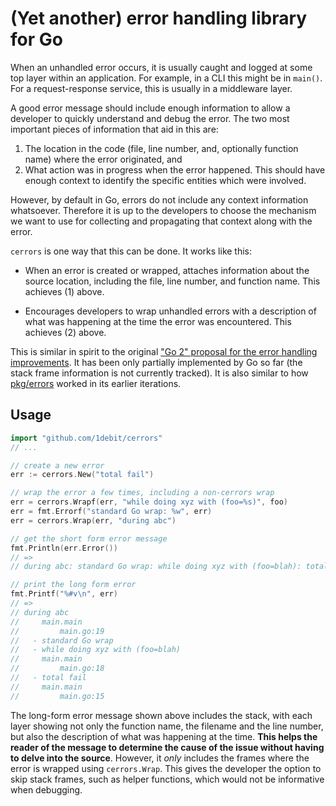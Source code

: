 # (Yet another) error handling library for Go

When an unhandled error occurs, it is usually caught and logged at some top layer within an application. For example, in a CLI this might be in `main()`. For a request-response service, this is usually in a middleware layer.

A good error message should include enough information to allow a developer to quickly understand and debug the error. The two most important pieces of information that aid in this are:

1. The location in the code (file, line number, and, optionally function name) where the error originated, and
2. What action was in progress when the error happened. This should have enough context to  identify the specific entities which were involved.

However, by default in Go, errors do not include any context information whatsoever. Therefore it is up to the developers to choose the mechanism we want to use for collecting and propagating that context along with the error.

`cerrors` is one way that this can be done. It works like this:

- When an error is created or wrapped, attaches information about the source location, including the file, line number, and function name. This achieves (1) above.

- Encourages developers to wrap unhandled errors with a description of what was happening at the time the error was encountered. This achieves (2) above.

This is similar in spirit to the original ["Go 2" proposal for the error handling improvements](https://go.googlesource.com/proposal/+/master/design/29934-error-values.md). It has been only partially implemented by Go so far (the stack frame information is not currently tracked). It is also similar to how [pkg/errors](https://github.com/pkg/errors) worked in its earlier iterations.

## Usage

```go
import "github.com/1debit/cerrors"
// ...

// create a new error
err := cerrors.New("total fail")

// wrap the error a few times, including a non-cerrors wrap
err = cerrors.Wrapf(err, "while doing xyz with (foo=%s)", foo)
err = fmt.Errorf("standard Go wrap: %w", err)
err = cerrors.Wrap(err, "during abc")

// get the short form error message
fmt.Println(err.Error())
// =>
// during abc: standard Go wrap: while doing xyz with (foo=blah): total fail

// print the long form error
fmt.Printf("%#v\n", err)
// =>
// during abc
//     main.main
//         main.go:19
//   - standard Go wrap
//   - while doing xyz with (foo=blah)
//     main.main
//         main.go:18
//   - total fail
//     main.main
//         main.go:15
```

The long-form error message shown above includes the stack, with each layer showing not only the function name, the filename and the line number, but also the description of what was happening at the time. **This helps the reader of the message to determine the cause of the issue without having to delve into the source**. However, it *only* includes the frames where the error is wrapped using `cerrors.Wrap`. This gives the developer the option to skip stack frames, such as helper functions, which would not be informative when debugging.
